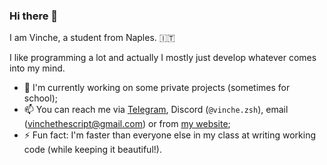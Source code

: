 ### Hi there 👋

<!--
**Vinchethescript/Vinchethescript** is a ✨ _special_ ✨ repository because its `README.md` (this file) appears on your GitHub profile.

Here are some ideas to get you started:

- 🔭 I’m currently working on ...
- 🌱 I’m currently learning ...
- 👯 I’m looking to collaborate on ...
- 🤔 I’m looking for help with ...
- 💬 Ask me about ...
- 📫 How to reach me: ...
- 😄 Pronouns: ...
- ⚡ Fun fact: ...
-->

I am Vinche, a student from Naples. 🇮🇹

I like programming a lot and actually I mostly just develop whatever comes into my mind.

- 🔭 I'm currently working on some private projects (sometimes for school);<!--- 🌱 I’m currently learning ...;-->
- 📫 You can reach me via [Telegram](https://t.me/Vinchethescript), Discord (`@vinche.zsh`), email (<vinchethescript@gmail.com>) or from [my website](https://vinchethescript.github.io);
- ⚡ Fun fact: I'm faster than everyone else in my class at writing working code (while keeping it beautiful!).
